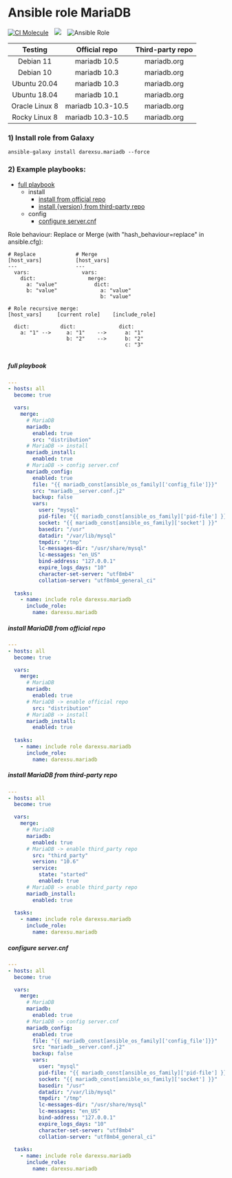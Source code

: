 # Ansible role MariaDB

[![CI Molecule](https://github.com/darexsu/ansible-role-mariadb/actions/workflows/ci.yml/badge.svg)](https://github.com/darexsu/ansible-role-mariadb/actions/workflows/ci.yml)&emsp;![](https://img.shields.io/static/v1?label=idempotence&message=ok&color=success)&emsp;![Ansible Role](https://img.shields.io/ansible/role/d/57634?color=blue&label=downloads)


|  Testing         |  Official repo     |  Third-party repo |
| :--------------: | :----------------: | :-------------:   |
| Debian 11        |  mariadb 10.5      |    mariadb.org    |
| Debian 10        |  mariadb 10.3      |    mariadb.org    |
| Ubuntu 20.04     |  mariadb 10.3      |    mariadb.org    |
| Ubuntu 18.04     |  mariadb 10.1      |    mariadb.org    |
| Oracle Linux 8   |  mariadb 10.3-10.5 |    mariadb.org    |
| Rocky Linux 8    |  mariadb 10.3-10.5 |    mariadb.org    |

### 1) Install role from Galaxy
```
ansible-galaxy install darexsu.mariadb --force
```

### 2) Example playbooks: 

- [full playbook](#full-playbook)
  - install
    - [install from official repo](#install-mariadb-from-official-repo)
    - [install {version} from third-party repo](#install-mariadb-from-third-party-repo)
  - config
    - [configure server.cnf](#configure-servercnf)

Role behaviour: Replace or Merge (with "hash_behaviour=replace" in ansible.cfg):
```
# Replace             # Merge
[host_vars]           [host_vars]
---                   ---
  vars:                 vars:
    dict:                 merge:
      a: "value"            dict: 
      b: "value"              a: "value" 
                              b: "value"

# Role recursive merge:
[host_vars]     [current role]    [include_role]
  
  dict:          dict:              dict:
    a: "1" -->     a: "1"    -->      a: "1"
                   b: "2"    -->      b: "2"
                                      c: "3"
    
```

##### full playbook
```yaml
---
- hosts: all
  become: true

  vars:
    merge:
      # MariaDB
      mariadb:
        enabled: true  
        src: "distribution"
      # MariaDB -> install
      mariadb_install:
        enabled: true
      # MariaDB -> config server.cnf 
      mariadb_config:
        enabled: true   
        file: "{{ mariadb_const[ansible_os_family]['config_file']}}"
        src: "mariadb__server.conf.j2"  
        backup: false
        vars:
          user: "mysql"
          pid-file: "{{ mariadb_const[ansible_os_family]['pid-file'] }}"
          socket: "{{ mariadb_const[ansible_os_family]['socket'] }}"
          basedir: "/usr"
          datadir: "/var/lib/mysql"    
          tmpdir: "/tmp"
          lc-messages-dir: "/usr/share/mysql"
          lc-messages: "en_US"
          bind-address: "127.0.0.1"
          expire_logs_days: "10"
          character-set-server: "utf8mb4"
          collation-server: "utf8mb4_general_ci"
  
  tasks:
    - name: include role darexsu.mariadb
      include_role: 
        name: darexsu.mariadb
```

##### install MariaDB from official repo
```yaml
---
- hosts: all
  become: true

  vars:
    merge:
      # MariaDB
      mariadb:
        enabled: true
      # MariaDB -> enable official repo   
        src: "distribution"
      # MariaDB -> install
      mariadb_install:
        enabled: true
  
  tasks:
    - name: include role darexsu.mariadb
      include_role: 
        name: darexsu.mariadb
```
##### install MariaDB from third-party repo
```yaml
---
- hosts: all
  become: true

  vars:
    merge:
      # MariaDB
      mariadb:
        enabled: true  
      # MariaDB -> enable third_party repo 
        src: "third_party"
        version: "10.6"
        service:
          state: "started"
          enabled: true    
      # MariaDB -> enable third_party repo
      mariadb_install:
        enabled: true
  
  tasks:
    - name: include role darexsu.mariadb
      include_role: 
        name: darexsu.mariadb
```

##### configure server.cnf
```yaml
---
- hosts: all
  become: true

  vars:
    merge:
      # MariaDB
      mariadb:
        enabled: true
      # MariaDB -> config server.cnf 
      mariadb_config:
        enabled: true   
        file: "{{ mariadb_const[ansible_os_family]['config_file']}}"
        src: "mariadb__server.conf.j2"  
        backup: false
        vars:
          user: "mysql"
          pid-file: "{{ mariadb_const[ansible_os_family]['pid-file'] }}"
          socket: "{{ mariadb_const[ansible_os_family]['socket'] }}"
          basedir: "/usr"
          datadir: "/var/lib/mysql"    
          tmpdir: "/tmp"
          lc-messages-dir: "/usr/share/mysql"
          lc-messages: "en_US"
          bind-address: "127.0.0.1"
          expire_logs_days: "10"
          character-set-server: "utf8mb4"
          collation-server: "utf8mb4_general_ci"
  
  tasks:
    - name: include role darexsu.mariadb
      include_role: 
        name: darexsu.mariadb
```
